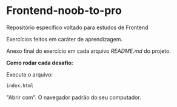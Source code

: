 # Frontend-noob-to-pro

Repositório especifico voltado para estudos de Frontend

Exercícios feitos em caráter de aprendizagem.

Anexo final do exercício em cada arquivo *README.md* do projeto.

**Como rodar cada desafio:**

Execute o arquivo: 
```bash
index.html
```
"Abrir com". O navegador padrão do seu computador.

